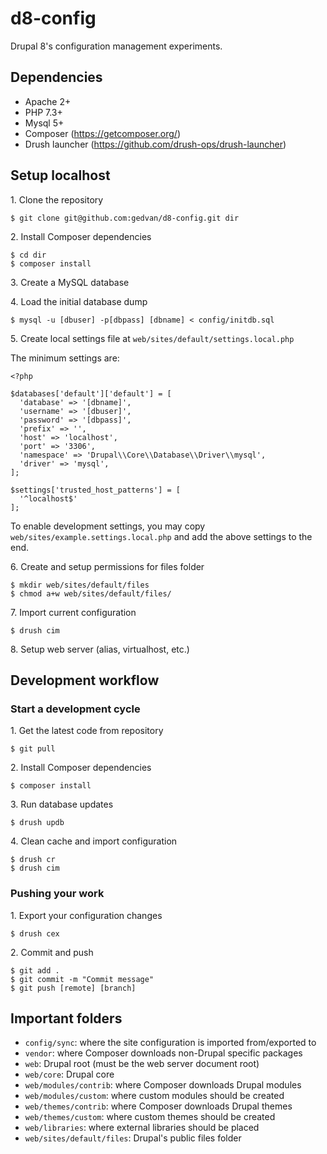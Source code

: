# d8-config

Drupal 8's configuration management experiments.

## Dependencies

- Apache 2+
- PHP 7.3+
- Mysql 5+
- Composer (https://getcomposer.org/)
- Drush launcher (https://github.com/drush-ops/drush-launcher)

## Setup localhost

1\. Clone the repository

~~~
$ git clone git@github.com:gedvan/d8-config.git dir
~~~

2\. Install Composer dependencies

~~~
$ cd dir
$ composer install
~~~

3\. Create a MySQL database

4\. Load the initial database dump

~~~
$ mysql -u [dbuser] -p[dbpass] [dbname] < config/initdb.sql
~~~

5\. Create local settings file at `web/sites/default/settings.local.php`

The minimum settings are:

~~~
<?php

$databases['default']['default'] = [
  'database' => '[dbname]',
  'username' => '[dbuser]',
  'password' => '[dbpass]',
  'prefix' => '',
  'host' => 'localhost',
  'port' => '3306',
  'namespace' => 'Drupal\\Core\\Database\\Driver\\mysql',
  'driver' => 'mysql',
];

$settings['trusted_host_patterns'] = [
  '^localhost$'
];
~~~

To enable development settings, you may copy `web/sites/example.settings.local.php` and add the above settings to the end.

6\. Create and setup permissions for files folder

~~~
$ mkdir web/sites/default/files
$ chmod a+w web/sites/default/files/
~~~

7\. Import current configuration

~~~
$ drush cim
~~~

8\. Setup web server (alias, virtualhost, etc.)

## Development workflow

### Start a development cycle

1\. Get the latest code from repository

~~~
$ git pull
~~~

2\. Install Composer dependencies

~~~
$ composer install
~~~

3\. Run database updates

~~~
$ drush updb
~~~

4\. Clean cache and import configuration

~~~
$ drush cr
$ drush cim
~~~

### Pushing your work

1\. Export your configuration changes

~~~
$ drush cex
~~~

2\. Commit and push

~~~
$ git add .
$ git commit -m "Commit message"
$ git push [remote] [branch]
~~~

## Important folders

- `config/sync`: where the site configuration is imported from/exported to
- `vendor`: where Composer downloads non-Drupal specific packages
- `web`: Drupal root (must be the web server document root)
- `web/core`: Drupal core
- `web/modules/contrib`: where Composer downloads Drupal modules
- `web/modules/custom`: where custom modules should be created
- `web/themes/contrib`: where Composer downloads Drupal themes
- `web/themes/custom`: where custom themes should be created
- `web/libraries`: where external libraries should be placed
- `web/sites/default/files`: Drupal's public files folder
